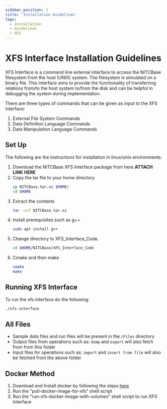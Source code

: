 ```yaml
---
sidebar_position: 1
title: 'Installation Guidelines'
tags:
  - Installation
  - Guidelines
  - XFS
---
```

# XFS Interface Installation Guidelines
XFS Interface is a command line external interface to access the NITCBase filesystem from the host (UNIX) system. The filesystem is simulated on a binary file. This interface aims to provide the functionality of transferring relations from/to the host system to/from the disk and can be helpful in debugging the system during implementation.

There are three types of commands that can be given as input to the XFS interface:

1. External File System Commands
2. Data Definition Language Commands
3. Data Manipulation Language Commands

## Set Up

The following are the instructions for installation in linux/unix environments:

1. Download the NITCBase XFS Interface package from here **ATTACH LINK HERE**
2. Copy the tar file to your home directory 
    ```bash
    cp NITCBase.tar.xz $HOME/
    cd $HOME
    ```
3. Extract the contents
    ```bash
    tar -xvf NITCBase.tar.xz
    ```
4. Install prerequisites such as g++
    ```bash
    sudo apt install g++
    ```
5. Change directory to XFS_Interface_Code.
    ```bash
    cd $HOME/NITCBase/XFS_Interface_Code
    ```  
6. Cmake and then make
    ```bash
    cmake
    make
    ```

## Running XFS Interface

To run the xfs interface do the following:
   ```bash
   ./xfs-interface
   ```

## All Files 

* Sample data files and run files will be present in the `/Files` directory
* Output files from operations such as: `dump` and `export` will also fetch from from this folder
* Input files for operations such as: `import` and `insert from file` will also be fetched from the above folder



## Docker Method

1. Download and Install docker by following the steps [here](https://docs.docker.com/get-docker/)
2. Run the "pull-docker-image-for-xfs" shell script
3. Run the "run-xfs-docker-image-with-volumes" shell script to run XFS Interface